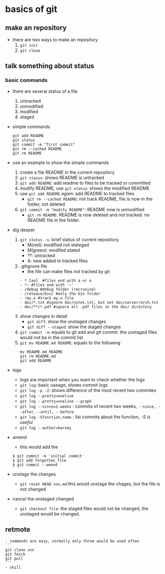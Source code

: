 # basics of git

## make an repository
- there are two ways to make an repository
	1. `git init`
	2. `git clone`

## talk something about status

### basic commands
- there are several status of a file
	1. untracked
	2. unmodified
	3. modified
	4. staged

- simple commands
	```
	git add README
	git status
	git commit -m "first commit"
	git rm --cached README
	git rm README
	```
- use an example to show the simple commands
	1. create a file README in the current repository
	2. `git stasus`: shows README is untracked
	3. `git add README`: add readme to files to be tracked or committed
	4. modify README, use `git status`: shows the modified README
	5. use `git add README` *again*: add README to tracked files
		- `git rm --cached README`: not track README, file is now in the folder, not deleted
	6. `git commit -m "modify README"`: README now is unmodified
		- `git rm README`: README is now deleted and not tracked. no README file in the folder.


- dig deeper
	1.  `git status -s`: brief status of current repository.
		- M(red): modified not stateged
		- M(green): modifed stated
		- ??: untracked
		- A: new added to tracked files
	2. .gitignore file
		- the file can make files not tracked by git
		```
		- *.[ao]  #files end with a or o
		- *~ #files end with '~'
		- /debug #debug folder (recrusive)
		- /release/bin/ #only the bin folder
		- !my.o #track my.o file
		- doc/*.txt #ignore doc/notes.txt, but not doc/server/arch.txt
		- doc/**/*.pdf #ignore all .pdf files in the doc/ directory
		```
	3. show changes in detail
		- `git diff`: show the unstaged changes
		- `git diff --staged`: show the staged changes
	4. `git commit -a`: equals to git add and git commit. the unstaged files would not be in the commit list
	5. `git mv README.md README`: equals to the following
		```
		mv README.md README
		git rm README.md
		git add README
		```

- logs
	- logs are important when you want to check whether the logs 
	- `git log`: basic useage, shows commit logs
	- `git log -p -2`: shows difference of the most recent two commites
	- `git log --pretty=oneline`
	- `git log --pretty=oneline --graph`
	- `git log --since=2.weeks` : commits of recent two weeks, `--since, --after`, `--until, --before`
	- `git log -Sfunction_name` : list commits about the funciton, *-S is useful*
	- `git log --author=barney`

	
- amend
	- this would add the 
	```
	$ git commit -m 'initial commit'
	$ git add forgotten_file
	$ git commit --amend
	```

- unstage the changes
	- `git reset HEAD xxx.md`:this would unstage the chages, but the file is not changed

- cancel the unstaged changed
	- `git checkout file`: the staged files would not be changed, the unstaged would be changed.

## retmote
	- commands are easy, normally only three would be used often
	```
	git clone xxx
	git fetch
	git pull
	```
	- skill

















		